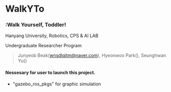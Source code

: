 # WalkYTo
### :Walk Yourself, Toddler!

Hanyang University, Robotics, CPS & AI LAB

Undergraduate Researcher Program
>Junyeob Beak(wnsdlqjtm@naver.com), Hyeonwoo Park(), Seunghwan Yu()

#### Nessesary for user to launch this project.
- "gazebo_ros_pkgs" for graphic simulation
